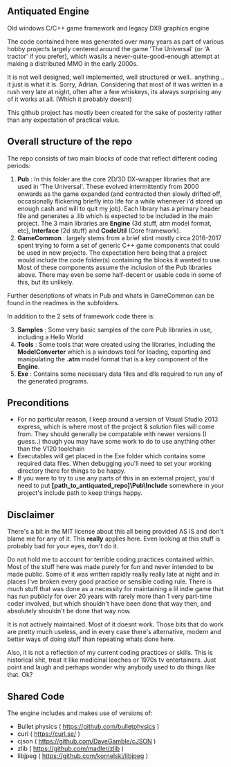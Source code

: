 Antiquated Engine
--------------
Old windows C/C++ game framework and legacy DX9 graphics engine

The code contained here was generated over many years as part of various hobby projects largely centered around the game 'The Universal' (or 'A tractor' if you prefer), which was/is a never-quite-good-enough attempt at making a distributed MMO in the early 2000s.  

It is not well designed, well implemented, well structured or well.. anything .. it just is what it is. Sorry, Adrian. Considering that most of it was written in a rush very late at night, often after a few whiskeys, its always surprising any of it works at all. (Which it probably doesnt)

This github project has mostly been created for the sake of posterity rather than any expectation of practical value. 

Overall structure of the repo
-----------------------------
The repo consists of two main blocks of code that reflect different coding periods:
1) **Pub** : In this folder are the core 2D/3D DX-wrapper libraries that are used in 'The Universal'. These evolved intermittently from 2000 onwards as the game expanded (and contracted then slowly drifted off, occasionally flickering briefly into life for a while whenever i'd stored up enough cash and will to quit my job). Each library has a primary header file and generates a .lib which is expected to be included in the main project. The 3 main libraries are **Engine** (3d stuff, atm model format, etc), **Interface** (2d stuff) and **CodeUtil** (Core framework). 
3) **GameCommon** : largely stems from a brief stint mostly circa 2016-2017 spent trying to form a set of generic C++ game components that could be used in new projects. The expectation here being that a project would include the code folder(s) containing the blocks it wanted to use. Most of these components assume the inclusion of the Pub libraries above. There may even be some half-decent or usable code in some of this, but its unlikely.

Further descriptions of whats in Pub and whats in GameCommon can be found in the readmes in the subfolders.

In addition to the 2 sets of framework code there is:

3) **Samples** : Some very basic samples of the core Pub libraries in use, including a Hello World
4) **Tools** : Some tools that were created using the libraries, including the **ModelConverter** which is a windows tool for loading, exporting and manipulating the **.atm** model format that is a key component of the **Engine**.
5) **Exe** : Contains some necessary data files and dlls required to run any of the generated programs.

Preconditions
-------------

- For no particular reason, I keep around a version of Visual Studio 2013 express, which is where most of the project & solution files will come from. They should generally be compatable with newer versions (I guess..) though you may have some work to do to use anything other than the V120 toolchain
- Executables will get placed in the Exe folder which contains some required data files. When debugging you'll need to set your working directory there for things to be happy.
- If you were to try to use any parts of this in an external project, you'd need to put **[path_to_antiquated_repo]\Pub\Include**  somewhere in your project's include path to keep things happy.

Disclaimer
--------------
There's a bit in the MIT license about this all being provided AS IS and don't blame me for any of it. This **really** applies here. Even looking at this stuff is probably bad for your eyes, don't do it.

Do not hold me to account for terrible coding practices contained within. Most of the stuff here was made purely for fun and never intended to be made public. Some of it was written rapidly really really late at night and in places I've broken every good practice or sensible coding rule. There is much stuff that was done as a necessity for maintaining a lil indie game that has run publicly for over 20 years with rarely more than 1 very part-time coder involved, but which shouldn't have been done that way then, and absolutely shouldn't be done that way now.

It is not actively maintained. Most of it doesnt work. Those bits that do work are pretty much useless, and in every case there's alternative, modern and better ways of doing stuff than repeating whats done here. 

Also, it is not a reflection of my current coding practices or skills. This is historical shit, treat it like medicinal leeches or 1970s tv entertainers. Just point and laugh and perhaps wonder why anybody used to do things like that. Ok?

Shared Code
-------------
The engine includes and makes use of versions of:
- Bullet physics ( https://github.com/bulletphysics )
- curl ( https://curl.se/ )
- cjson ( https://github.com/DaveGamble/cJSON )
- zlib ( https://github.com/madler/zlib )
- libjpeg ( https://github.com/kornelski/libjpeg ) 

